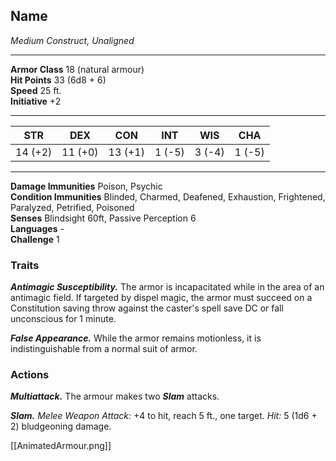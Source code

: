 <div class="statblock">
<h2>Name</h2>
<em>Medium Construct, Unaligned</em>
<hr>
<strong>Armor Class</strong> 18 (natural armour)
<br>
<strong>Hit Points</strong> 33 (6d8 + 6)
<br>
<strong>Speed</strong> 25 ft.
<br>
<strong>Initiative</strong> +2
<hr>
<table class="ability-table">
  <thead>
    <tr>
      <th>STR</th>
      <th>DEX</th>
      <th>CON</th>
      <th>INT</th>
      <th>WIS</th>
      <th>CHA</th>
    </tr>
  </thead>
  <tbody>
    <tr>
      <td>14 (+2)</td>
      <td>11 (+0)</td>
      <td>13 (+1)</td>
      <td>1 (-5)</td>
      <td>3 (-4)</td>
      <td>1 (-5)</td>
    </tr>
  </tbody>
</table>
<hr>
<strong>Damage Immunities</strong> Poison, Psychic <br>
<strong>Condition Immunities</strong> Blinded, Charmed, Deafened, Exhaustion, Frightened, Paralyzed, Petrified, Poisoned <br>
<strong>Senses</strong> Blindsight 60ft, Passive Perception 6<br>
<strong>Languages</strong> -<br>
<strong>Challenge</strong> 1<br>
<h3>Traits</h3>
<p><strong><em>Antimagic Susceptibility.</em></strong> The armor is incapacitated while in the area of an antimagic field. If targeted by dispel magic, the armor must succeed on a Constitution saving throw against the caster's spell save DC or fall unconscious for 1 minute.</p>
<p><strong><em>False Appearance.</em></strong> While the armor remains motionless, it is indistinguishable from a normal suit of armor.</p>
<h3>Actions</h3>
<p><strong><em>Multiattack.</em></strong> The armour makes two <strong><em>Slam</em></strong> attacks.</p>
<p><strong><em>Slam.</em></strong> <em>Melee Weapon Attack:</em> +4 to hit, reach 5 ft., one target. <em>Hit:</em> 5 (1d6 + 2) bludgeoning damage.</p>
</div>

[[AnimatedArmour.png]]